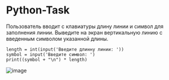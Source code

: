 # Python-Task
Пользователь вводит с клавиатуры длину линии и символ для заполнения линии. Выведите на экран вертикальную линию с введенным символом указанной длины.


```
length = int(input('Введите длинну линии: '))
symbol = input('Введите символ: ')
print((symbol + "\n") * length)
```

![image](https://user-images.githubusercontent.com/120830944/230853970-dfc721d8-3512-4807-ac80-d4d714b37b85.png)
